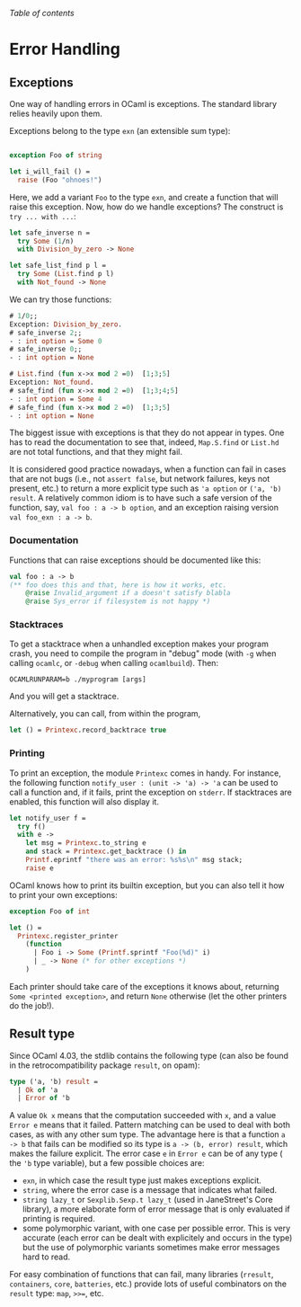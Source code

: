 <!-- ((! set title Error Handling!)) ((! set learn !)) -->

*Table of contents*

# Error Handling

## Exceptions

One way of handling errors in OCaml is exceptions. The
standard library relies heavily upon them.

Exceptions belong to the type `exn` (an extensible sum type):

```ocaml

exception Foo of string

let i_will_fail () =
  raise (Foo "ohnoes!")

```

Here, we add a variant `Foo` to the type `exn`, and create a function
that will raise this exception. Now, how do we handle exceptions?
The construct is `try ... with ...`:

```ocaml
let safe_inverse n =
  try Some (1/n)
  with Division_by_zero -> None

let safe_list_find p l =
  try Some (List.find p l)
  with Not_found -> None
```

We can try those functions:

```ocaml
# 1/0;;
Exception: Division_by_zero.
# safe_inverse 2;;
- : int option = Some 0
# safe_inverse 0;;
- : int option = None

# List.find (fun x->x mod 2 =0)  [1;3;5]
Exception: Not_found.
# safe_find (fun x->x mod 2 =0)  [1;3;4;5]
- : int option = Some 4
# safe_find (fun x->x mod 2 =0)  [1;3;5]
- : int option = None
```

The biggest issue with exceptions is that they do not appear in types.
One has to read the documentation to see that, indeed, `Map.S.find`
or `List.hd` are not total functions, and that they might fail.

It is considered good practice nowadays, when a function can fail in
cases that are not bugs (i.e., not `assert false`, but network failures,
keys not present, etc.)
to return a more explicit type such as `'a option` or `('a, 'b) result`.
A relatively common idiom is to have such a safe version of the function,
say, `val foo : a -> b option`, and an exception raising
version `val foo_exn : a -> b`.

### Documentation

Functions that can raise exceptions should be documented like this:

```ocaml
val foo : a -> b
(** foo does this and that, here is how it works, etc.
    @raise Invalid_argument if a doesn't satisfy blabla
    @raise Sys_error if filesystem is not happy *)
```

### Stacktraces

To get a stacktrace when a unhandled exception makes your program crash, you
need to compile the program in "debug" mode (with `-g` when calling
`ocamlc`, or `-debug` when calling `ocamlbuild`).
Then:

    OCAMLRUNPARAM=b ./myprogram [args]

And you will get a stacktrace.

Alternatively, you can call, from within the program,

```ocaml
let () = Printexc.record_backtrace true
```

### Printing

To print an exception, the module `Printexc` comes in handy. For instance,
the following function `notify_user : (unit -> 'a) -> 'a` can be used
to call a function and, if it fails, print the exception on `stderr`.
If stacktraces are enabled, this function will also display it.

```ocaml
let notify_user f =
  try f()
  with e ->
    let msg = Printexc.to_string e
    and stack = Printexc.get_backtrace () in
    Printf.eprintf "there was an error: %s%s\n" msg stack;
    raise e
```

OCaml knows how to print its builtin exception, but you can also tell it
how to print your own exceptions:

```ocaml
exception Foo of int

let () =
  Printexc.register_printer
    (function
      | Foo i -> Some (Printf.sprintf "Foo(%d)" i)
      | _ -> None (* for other exceptions *)
    )
```

Each printer should take care of the exceptions it knows about, returning
`Some <printed exception>`, and return `None` otherwise (let the other printers
do the job!).

## Result type

Since OCaml 4.03, the stdlib contains the following type
(can also be found in the retrocompatibility package `result`, on
opam):

```ocaml
type ('a, 'b) result =
  | Ok of 'a
  | Error of 'b
```

A value `Ok x` means that the computation succeeded with `x`, and
a value `Error e` means that it failed.
Pattern matching can be used to deal with both cases, as with any
other sum type. The advantage here is that a function `a -> b` that
fails can be modified so its type is `a -> (b, error) result`,
which makes the failure explicit.
The error case `e` in `Error e` can be of any type
( the `'b` type variable), but a few possible choices
are:

- `exn`, in which case the result type just makes exceptions explicit.
- `string`, where the error case is a message that indicates what failed.
- `string lazy_t` or `Sexplib.Sexp.t lazy_t` (used in JaneStreet's Core
  library), a more elaborate form of error message that is only evaluated
  if printing is required.
- some polymorphic variant, with one case per
  possible error. This is very accurate (each error can be dealt with
  explicitely and occurs in the type) but the use of polymorphic variants
  sometimes make error messages hard to read.


For easy combination of functions that can fail, many libraries
(`rresult`, `containers`, `core`, `batteries`, etc.) provide lots of
useful combinators on the `result` type: `map`, `>>=`, etc.

